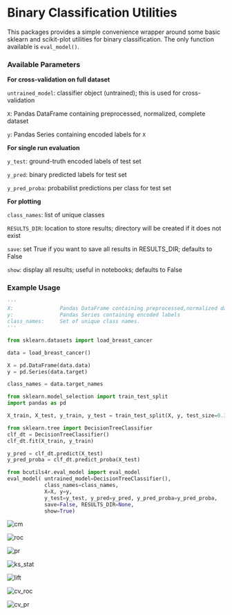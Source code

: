 # Binary Classification Utilities

This packages provides a simple convenience wrapper around some basic sklearn and scikit-plot utilities for binary classification. The only function available is `eval_model()`.

### Available Parameters

**For cross-validation on full dataset**

`untrained_model`: classifier object (untrained); this is used for cross-validation

`X`: Pandas DataFrame containing preprocessed, normalized, complete dataset

`y`: Pandas Series containing encoded labels for `X`

**For single run evaluation**

`y_test`: ground-truth encoded labels of test set

`y_pred`: binary predicted labels for test set

`y_pred_proba`: probabilist predictions per class for test set

**For plotting**

`class_names`: list of unique classes

`RESULTS_DIR`: location to store results; directory will be created if it does not exist

`save`: set True if you want to save all results in RESULTS_DIR; defaults to False

`show`: display all results; useful in notebooks; defaults to False

### Example Usage
```python
'''
X:               Pandas DataFrame containing preprocessed,normalized data matrix
y:               Pandas Series containing encoded labels
class_names:     Set of unique class names.
'''

from sklearn.datasets import load_breast_cancer

data = load_breast_cancer()

X = pd.DataFrame(data.data)
y = pd.Series(data.target)

class_names = data.target_names

from sklearn.model_selection import train_test_split
import pandas as pd

X_train, X_test, y_train, y_test = train_test_split(X, y, test_size=0.3,random_state=42)

from sklearn.tree import DecisionTreeClassifier
clf_dt = DecisionTreeClassifier()
clf_dt.fit(X_train, y_train)

y_pred = clf_dt.predict(X_test)
y_pred_proba = clf_dt.predict_proba(X_test)

from bcutils4r.eval_model import eval_model
eval_model( untrained_model=DecisionTreeClassifier(), 
            class_names=class_names, 
            X=X, y=y, 
            y_test=y_test, y_pred=y_pred, y_pred_proba=y_pred_proba, 
            save=False, RESULTS_DIR=None,
            show=True)

```
<!-- ### Confusion Matrix -->
![cm](tests/example_classification/results/confusion_matrix.png)
<!-- ![cm](https://github.com/rutujagurav/bcutils4r/blob/master/tests/example_classification/results/confusion_matrix.png) -->

<!-- ### Class-wise ROC curve -->
![roc](tests/example_classification/results/classwise_roc_curve.png)
<!-- ![roc](https://github.com/rutujagurav/bcutils4r/blob/master/tests/example_classification/results/classwise_roc_curve.png) -->

<!-- ### Class-wise PR curve -->
![pr](tests/example_classification/results/classwise_pr_curve.png)
<!-- ![pr](https://github.com/rutujagurav/bcutils4r/blob/master/tests/example_classification/results/classwise_pr_curve.png) -->

<!-- ### KS statistic  -->
![ks_stat](tests/example_classification/results/ks_stat.png)
<!-- ![ks_stat](https://github.com/rutujagurav/bcutils4r/blob/master/tests/example_classification/results/ks_stat.png) -->

<!-- ### Lift Curve  -->
![lift](tests/example_classification/results/lift_curve.png)
<!-- ![lift](https://github.com/rutujagurav/bcutils4r/blob/master/tests/example_classification/results/lift_curve.png) -->

<!-- ### Cross-validated ROC curves -->
![cv_roc](tests/example_classification/results/crossvalidation_roc_curve.png)
<!-- ![cv_roc](https://github.com/rutujagurav/bcutils4r/blob/master/tests/example_classification/results/crossvalidation_roc_curve.png) -->

<!-- ### Cross-validated PR curves -->
![cv_pr](tests/example_classification/results/crossvalidation_pr_curve.png)
<!-- ![cv_pr](https://github.com/rutujagurav/bcutils4r/blob/master/tests/example_classification/results/crossvalidation_pr_curve.png) -->